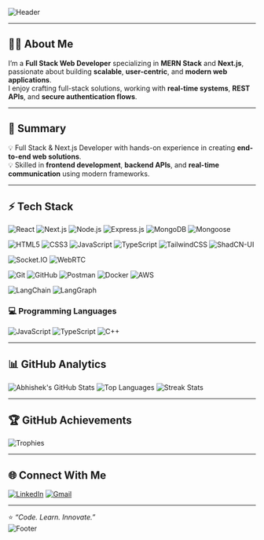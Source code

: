 ![Header](https://capsule-render.vercel.app/api?type=waving&color=gradient&height=230&section=header&text=Hey%20there!%20I'm%20Abhishek%20Sahu%20🚀&fontSize=36&fontAlignY=35&fontAlign=50&fontColor=ffffff&desc=Full%20Stack%20%26%20Next.js%20Developer%20%7C%20AI%20%26%20Agentic%20%20Systems%20Builder&descAlign=50&descAlignY=60)


---

## 👨‍💻 About Me
I’m a **Full Stack Web Developer** specializing in **MERN Stack** and **Next.js**, passionate about building **scalable**, **user-centric**, and **modern web applications**.  
I enjoy crafting full-stack solutions, working with **real-time systems**, **REST APIs**, and **secure authentication flows**.  

---

## 🧠 Summary
💡 Full Stack & Next.js Developer with hands-on experience in creating **end-to-end web solutions**.  
💡 Skilled in **frontend development**, **backend APIs**, and **real-time communication** using modern frameworks.  

---

## ⚡ Tech Stack

![React](https://img.shields.io/badge/React.js-61DAFB?logo=react&logoColor=black)
![Next.js](https://img.shields.io/badge/Next.js-000000?logo=nextdotjs&logoColor=white)
![Node.js](https://img.shields.io/badge/Node.js-339933?logo=node.js&logoColor=white)
![Express.js](https://img.shields.io/badge/Express.js-000000?logo=express&logoColor=white)
![MongoDB](https://img.shields.io/badge/MongoDB-47A248?logo=mongodb&logoColor=white)
![Mongoose](https://img.shields.io/badge/Mongoose-800000?logo=mongoose&logoColor=white)

![HTML5](https://img.shields.io/badge/HTML5-E34F26?logo=html5&logoColor=white)
![CSS3](https://img.shields.io/badge/CSS3-1572B6?logo=css3&logoColor=white)
![JavaScript](https://img.shields.io/badge/JavaScript-ES6+-F7DF1E?logo=javascript&logoColor=black)
![TypeScript](https://img.shields.io/badge/TypeScript-3178C6?logo=typescript&logoColor=white)
![TailwindCSS](https://img.shields.io/badge/TailwindCSS-06B6D4?logo=tailwindcss&logoColor=white)
![ShadCN-UI](https://img.shields.io/badge/ShadCN--UI-000000?logo=shadcnui&logoColor=white)

![Socket.IO](https://img.shields.io/badge/Socket.IO-010101?logo=socketdotio&logoColor=white)
![WebRTC](https://img.shields.io/badge/WebRTC-333333?logo=webrtc&logoColor=white)

![Git](https://img.shields.io/badge/Git-F05032?logo=git&logoColor=white)
![GitHub](https://img.shields.io/badge/GitHub-181717?logo=github&logoColor=white)
![Postman](https://img.shields.io/badge/Postman-FF6C37?logo=postman&logoColor=white)
![Docker](https://img.shields.io/badge/Docker-2496ED?logo=docker&logoColor=white)
![AWS](https://img.shields.io/badge/AWS-FF9900?logo=amazonaws&logoColor=white)

![LangChain](https://img.shields.io/badge/LangChain-00BFA5?logo=openai&logoColor=white)
![LangGraph](https://img.shields.io/badge/LangGraph-4B0082?logo=openai&logoColor=white)

### 💻 Programming Languages
![JavaScript](https://img.shields.io/badge/JavaScript-323330?logo=javascript&logoColor=F7DF1E)
![TypeScript](https://img.shields.io/badge/TypeScript-007ACC?logo=typescript&logoColor=white)
![C++](https://img.shields.io/badge/C++-00599C?logo=cplusplus&logoColor=white)


---

## 📊 GitHub Analytics
![Abhishek's GitHub Stats](https://github-readme-stats.vercel.app/api?username=abhisheksahu&show_icons=true&theme=radical)
![Top Languages](https://github-readme-stats.vercel.app/api/top-langs/?username=abhisheksahu&layout=compact&theme=radical)
![Streak Stats](https://streak-stats.demolab.com?user=abhisheksahu&theme=radical&hide_border=false)

---

## 🏆 GitHub Achievements
![Trophies](https://github-profile-trophy.vercel.app/?username=abhisheksahu&theme=radical&margin-w=10&margin-h=10)

---

## 🌐 Connect With Me
[![LinkedIn](https://img.shields.io/badge/LinkedIn-%230A66C2.svg?style=for-the-badge&logo=linkedin&logoColor=white)](https://www.linkedin.com/in/abhishek-sahu-58400a333/)
[![Gmail](https://img.shields.io/badge/Email-D14836?style=for-the-badge&logo=gmail&logoColor=white)](mailto:abhisheks97521@gmail.com)

---

⭐ _“Code. Learn. Innovate.”_  
![Footer](https://capsule-render.vercel.app/api?type=waving&color=gradient&height=120&section=footer)

